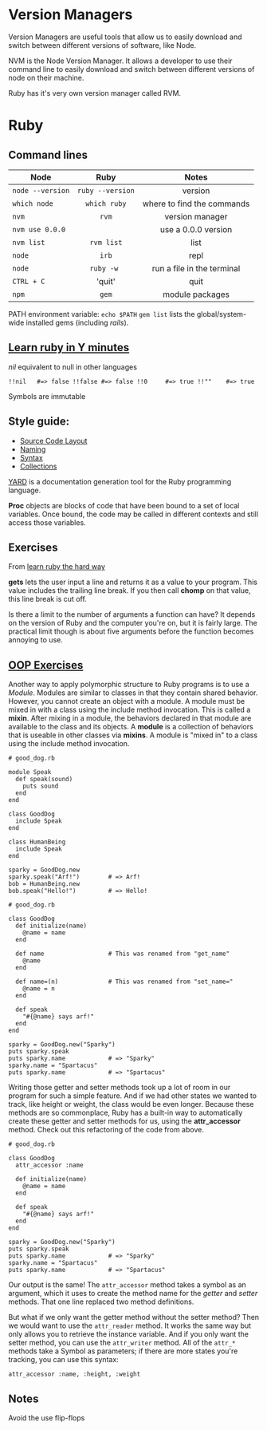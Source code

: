 # Version Managers

Version Managers are useful tools that allow us to easily download and switch between different versions of software, like Node.

NVM is the Node Version Manager. It allows a developer to use their command line to easily download and switch between different versions of node on their machine.

Ruby has it's very own version manager called RVM.

# Ruby

## Command lines

|       Node      |       Ruby      | Notes                     |
| --------------- |:---------------:| :------------------------:|
| `node --version`| `ruby --version`| version                   |
| `which node`    | `which ruby`    | where to find the commands|
| `nvm`           | `rvm`           | version manager           |
| `nvm use 0.0.0` |                 | use a 0.0.0 version       |
| `nvm list`      | `rvm list`      | list                      |
| `node`          | `irb`           | repl                      |
| `node`          | `ruby -w `      | run a file in the terminal|
| `CTRL + C`      | 'quit'          | quit                      |
| `npm`           | `gem`           | module packages           |

PATH environment variable: `echo $PATH`
`gem list` lists the global/system-wide installed gems (including *rails*).


## [Learn ruby in Y minutes](https://learnxinyminutes.com/docs/ruby/)

*nil* equivalent to null in other languages

`
!!nil   #=> false
!!false #=> false
!!0     #=> true
!!""    #=> true
`

Symbols are immutable

## Style guide:


- [Source Code Layout](https://github.com/rubocop-hq/ruby-style-guide#source-code-layout)
- [Naming](https://github.com/rubocop-hq/ruby-style-guide#naming)
- [Syntax](https://github.com/rubocop-hq/ruby-style-guide#syntax)
- [Collections](https://github.com/rubocop-hq/ruby-style-guide#collections)

[YARD](https://yardoc.org/) is a documentation generation tool for the Ruby programming language. 

**Proc** objects are blocks of code that have been bound to a set of local variables. Once bound, the code may be called in different contexts and still access those variables.

## Exercises

From [learn ruby the hard way](http://learnrubythehardway.org/book/)

**gets** lets the user input a line and returns it as a value to your program. This value includes the trailing line break. If you then call **chomp** on that value, this line break is cut off.

Is there a limit to the number of arguments a function can have?
It depends on the version of Ruby and the computer you're on, but it is fairly large. The practical limit though is about five arguments before the function becomes annoying to use.

## [OOP Exercises](https://launchschool.com/books/oo_ruby/read/the_object_model)

Another way to apply polymorphic structure to Ruby programs is to use a *Module*. Modules are similar to classes in that they contain shared behavior. However, you cannot create an object with a module. A module must be mixed in with a class using the include method invocation. This is called a **mixin**. After mixing in a module, the behaviors declared in that module are available to the class and its objects. A **module** is a collection of behaviors that is useable in other classes via **mixins**. A module is "mixed in" to a class using the include method invocation. 
````
# good_dog.rb

module Speak
  def speak(sound)
    puts sound
  end
end

class GoodDog
  include Speak
end

class HumanBeing
  include Speak
end

sparky = GoodDog.new
sparky.speak("Arf!")        # => Arf!
bob = HumanBeing.new
bob.speak("Hello!")         # => Hello!
````

```
# good_dog.rb

class GoodDog
  def initialize(name)
    @name = name
  end

  def name                  # This was renamed from "get_name"
    @name
  end

  def name=(n)              # This was renamed from "set_name="
    @name = n
  end

  def speak
    "#{@name} says arf!"
  end
end

sparky = GoodDog.new("Sparky")
puts sparky.speak
puts sparky.name            # => "Sparky"
sparky.name = "Spartacus"
puts sparky.name            # => "Spartacus"
```
Writing those getter and setter methods took up a lot of room in our program for such a simple feature. And if we had other states we wanted to track, like height or weight, the class would be even longer. Because these methods are so commonplace, Ruby has a built-in way to automatically create these getter and setter methods for us, using the **attr_accessor** method. Check out this refactoring of the code from above.

```
# good_dog.rb

class GoodDog
  attr_accessor :name

  def initialize(name)
    @name = name
  end

  def speak
    "#{@name} says arf!"
  end
end

sparky = GoodDog.new("Sparky")
puts sparky.speak
puts sparky.name            # => "Sparky"
sparky.name = "Spartacus"
puts sparky.name            # => "Spartacus"
```

Our output is the same! The `attr_accessor` method takes a symbol as an argument, which it uses to create the method name for the *getter* and *setter* methods. That one line replaced two method definitions.

But what if we only want the getter method without the setter method? Then we would want to use the `attr_reader` method. It works the same way but only allows you to retrieve the instance variable. And if you only want the setter method, you can use the `attr_writer` method. All of the `attr_*` methods take a Symbol as parameters; if there are more states you're tracking, you can use this syntax:

`attr_accessor :name, :height, :weight`

## Notes

Avoid the use flip-flops
